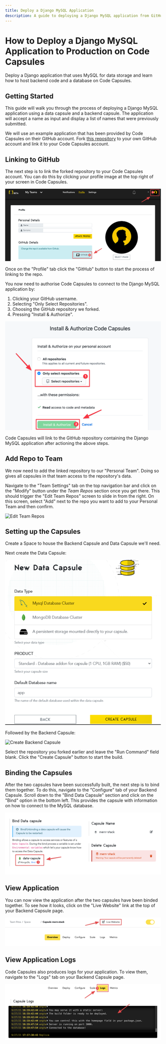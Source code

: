 ```yaml
---
title: Deploy a Django MySQL Application
description: A guide to deploying a Django MySQL application from GitHub.
---
```


# How to Deploy a Django MySQL Application to Production on Code Capsules

Deploy a Django application that uses MySQL for data storage and learn how to host backend code and a database on Code Capsules.

## Getting Started

This guide will walk you through the process of deploying a Django MySQL application using a data capsule and a backend capsule. The application will accept a name as input and display a list of names that were previously submitted.  

We will use an example application that has been provided by Code Capsules on their GitHub account. Fork [this repository]() to your own GitHub account and link it to your Code Capsules account.

## Linking to GitHub

The next step is to link the forked repository to your Code Capsules account. You can do this by clicking your profile image at the top right of your screen in Code Capsules. 

![git-button](../assets/deployment/java/git-button.png)

Once on the "Profile" tab click the "GitHub" button to start the process of linking to the repo. 

You now need to authorise Code Capsules to connect to the Django MySQL application by:

1. Clicking your GitHub username.
2. Selecting "Only Select Repositories".
3. Choosing the GitHub repository we forked.
4. Pressing "Install & Authorize".

![Install & authorize github](../assets/deployment/python/github-integration.png)

Code Capsules will link to the GitHub repository containing the Django MySQL application after actioning the above steps. 

## Add Repo to Team

We now need to add the linked repository to our "Personal Team". Doing so gives all capsules in that team access to the repository's data. 

Navigate to the "Team Settings" tab on the top navigation bar and click on the "Modify" button under the _Team Repos_ section once you get there. This should trigger the "Edit Team Repos" screen to slide in from the right. On this screen, select "Add" next to the repo you want to add to your Personal Team and then confirm.

![Edit Team Repos](../assets/deployment/python/team-repos.gif)

## Setting up the Capsules

Create a Space to house the Backend Capsule and Data Capsule we'll need.

Next create the Data Capsule:

![MySQL Database Cluster](../assets/deployment/django-mysql/mysql-database-cluster.png)

Followed by the Backend Capsule:  

![Create Backend Capsule](../assets/deployment/python/creating-backend-capsule.gif)

Select the repository you forked earlier and leave the "Run Command" field blank. Click the "Create Capsule" button to start the build.

## Binding the Capsules

After the two capsules have been successfully built, the next step is to bind them together. To do this, navigate to the "Configure" tab of your Backend Capsule. Scroll down to the "Bind Data Capsule" section and click on the "Bind" option in the bottom left. This provides the capsule with information on how to connect to the MySQL database. 

![Bind MERN Capsules](../assets/deployment/mern/bind-mern-capsules.png)

## View Application

You can now view the application after the two capsules have been binded together. To see how it looks, click on the "Live Website" link at the top of your Backend Capsule page.

![Live Website Link](../assets/deployment/mern/live-website-link.png)

## View Application Logs

Code Capsules also produces logs for your application. To view them, navigate to the "Logs" tab on your Backend Capsule page.

![Application Logs](../assets/deployment/mern/application-logs.png)